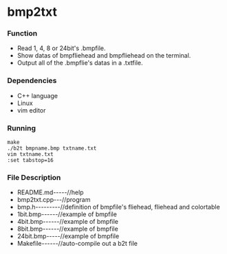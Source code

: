 bmp2txt
=====

### Function
- Read 1, 4, 8 or 24bit's .bmpfile.
- Show datas of bmpfliehead and bmpfliehead on the terminal.
- Output all of the .bmpflie's datas in a .txtfile.

### Dependencies
- C++ language
- Linux
- vim editor

### Running
```
make
./b2t bmpname.bmp txtname.txt
vim txtname.txt
:set tabstop=16
```

### File Description
- README.md-----//help
- bmp2txt.cpp---//program
- bmp.h---------//definition of bmpfile's fliehead, fliehead and colortable
- 1bit.bmp------//example of bmpfile
- 4bit.bmp------//example of bmpfile
- 8bit.bmp------//example of bmpfile
- 24bit.bmp-----//example of bmpfile
- Makefile------//auto-compile out a b2t file
